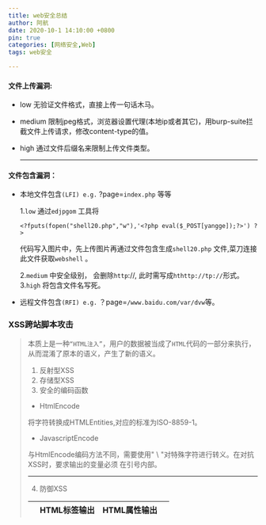 ```yaml
---
title: web安全总结
author: 阿航
date: 2020-10-1 14:10:00 +0800
pin: true
categories: [网络安全,Web]
tags: web安全

---
```




#### 文件上传漏洞:

- low 无验证文件格式，直接上传一句话木马。

- medium 限制jpeg格式，浏览器设置代理(本地ip或者其它)，用burp-suite拦截文件上传请求，修改content-type的值。

- high 通过文件后缀名来限制上传文件类型。

  ------

  

#### 文件包含漏洞：

- 本地文件包含`(LFI) e.g.`   ?page=`index.php` 等等

  1.`low`   通过`edjpgom` 工具将

  ```
  <?fputs(fopen("shell20.php","w"),'<?php eval($_POST[yangge]);?>') ?>
  ```

  代码写入图片中，先上传图片再通过文件包含生成`shell20.php` 文件,菜刀连接此文件获取`webshell` 。

  2.`medium` 中安全级别， 会删除`http`://, 此时需写成`hthttp://tp://`形式。
  3.`high` 将包含文件名写死。

- 远程文件包含`(RFI) e.g.`  ？page=`/www.baidu.com/var/dvw`等。



### XSS跨站脚本攻击

>本质上是一种`“HTML注入”`，用户的数据被当成了`HTML`代码的一部分来执行，从而混淆了原本的语义，产生了新的语义。
>
>1. 反射型XSS
>2. 存储型XSS
>3. 安全的编码函数
>
>* HtmlEncode
>
>将字符转换成HTMLEntities,对应的标准为ISO-8859-1。
>
>* JavascriptEncode
>
>与HtmlEncode编码方法不同，需要使用" \ "对特殊字符进行转义。在对抗XSS时，要求输出的变量必须                在引号内部。
>
>*****
>
>
>
>4. 防御XSS
>
>|      | HTML标签输出         | HTML属性输出              | <script>标签输出                  | 事件中输出                                   | CSS中输出                                                    | 地址中输出 |
>| ---- | -------------------- | ------------------------- | --------------------------------- | -------------------------------------------- | ------------------------------------------------------------ | ---------- |
>| 例   | `<div>$var</div>`    | `<div name="$var"></div>` | `<script> varx="$var"; </script>` | `<a href=# onclick="funcA('$var')">test</a>` | 略(P100)                                                     | ...        |
>| 防御 | 对变量使用HtmlEncode | 对变量使用HtmlEncode      | 使用JavascriptEncode              | 使用JavascriptEncode                         | 禁止用户可控制的变量再`<style>`标签,“HTML标签的style属性”以及“CSS文件”中输出 | ...        |
>
>地址中输出
>
>>```
>><a href = "$var" >test</a> 
>>```
>>
>>构造伪协议实施攻击:
>>
>>* ```
>>   <a href = "javascript:alert(1);" >test</a>
>>   ```
>> 
>>如果变量是整个URL,先检查变量是否以“http”开头，若不是则自动添加。
>
>5. 防御`DOM Based XSS`
>
>****



## 第4章 跨站点请求伪造(CSRF)

*****

### 4.1 CSRF简介

>1. 攻击者在自己的域中构造一个页面:
>
>   * ```
>     http://www.a.com/csrf.html
>     ```
>
>   * 内容为:
>
>   * ```
>     <img src ="http://blog.sohu.com/manage/entry.do?m=delete&id=156714243" />
>     ```
>
>   * 地址指向删除博客文章的链接，诱使目标用户访问该页面，图片标签会向服务器发送一次GET 请求，删除文章。
>

### 4.2 CSRF进阶

####        		1. 浏览器的cookie 策略

>  >*  Session Cookie（临时Cookie）
>  >* Third-party Cookie (本地Cookie)
>

#### 				2. P3P头

>  * 使`<iframe>,<script>`等标签在IE中不再拦截第三方Cookie的发送。
>

### 4.3 CSRF的防御

#### 						1. 验证码

#### 						2. Referer Check(防止图片盗链)

>>检查Referer是否合法来判断用户是否被CSRF攻击。
>>
>>缺陷:服务器并非什么时候都能取到Referer。

#### 						3. Anti CSRF Token

>  * 在URL尾部新增一个参数Token，要求生成足够随机，使用安全的随机数生成器。
>  * 为防止Token通过Referer的方式泄露，应该尽量将其放在表单中。把敏感操作GET改为POST，以form表单(或者ajax)的形式提交。
>
>*****



## 第5章 点击劫持(ClickJacking)

****

### 5.1 点击劫持(ClickJacking)

#### 		1. 概念

>  * 使用一个透明的，不可见的iframe覆盖在网页上，然后诱使用户在网页上操作，通过调整iframe页面的位置，使用户恰好点击在iframe页面的一些功能按钮上。

### 5.2 Flash点击劫持

### 5.3 图片覆盖攻击

>* XSIO(Cross Site Image Overlaying): 利用图片的style,或者能控制CSS。

### 5.4 拖拽劫持与数据劫持

>* 诱使用户从隐藏的不可见iframe中“拖拽”出攻击者希望得到的数据，然后放到攻击者能控制的另外一个页面中，从而窃取数据。

### 5.5 TapJacking(触屏劫持）

****



### 5.6 防御ClickJacking

  	#### 				1. frame busting

>>```
>>if (top.location != location) {
>>	top.location = self.location;
>>}
>>```
>>
>>通过上面代码禁止iframe的嵌套。
>>
>>缺陷：由于使用JavaScript写的，容易被绕过。
>>
>>解决该问题最好的方案是使用一个HTTP头。
>>
>>****
>
>****

#### 						2. X-Frame-Options

>>它有三个可选的值
>>
>>* DENY
>>* SAMEORIGIN
>>* ALLOW-FROM origin
>>
>>当值为DENY时，浏览器拒绝当前页面加载任何frame页面。
>>
>>若值为SAMEORIGIN，则frame页面的地址只能为同源域名下的页面。
>>
>>若值为ALLOW-FROM，则可以定义允许frame加载的页面地址。
>>
>>****
>
>****



## 第6章 HTML5 安全

*****

### 6.1 HTML5 新标签

#### 	     				1. iframe中的sandbox

>* `<iframe>`标签加载的内容被视为一个独立的源，其中的**脚本**被禁止执行，**表单**被禁止提交，**插件**被禁止加载，指向其它浏览对象的**链接**也会被禁止。
>
>* sandbox有以下几个属性
>
>* allow-same-origin: 允许同源访问
>* allow-top-navigation: 允许访问顶层窗口
>* allow-forms: 允许提交表单
>* allow-scripts: 允许执行脚本
>
>* iframe实例
>
>```
><iframe sandbox="allow-same-origin allow-forms allow-scripts"
>	src="http://......."</iframe>
>```

#### 		

#### 		2. Link Types: noreferre

>```
><a href="xxx" rel="noreferrer" >test</a>
>```
>
>标签指定了noreferrer后，浏览器在请求该标签的地址后不再发送Referer。

#### 						3. Canvas

****



### 6.2 其它安全

#### 						1. Cross-Origin Resource Sharing

>* Origin Header 用于标记HTTP发起的“源”，服务器端通过识别这个来判断浏览器的请求是否来自一个合法的“源”。

#### 						2. postMessage-跨窗口传递消息

>* postMessage允许每一个window对象往其他的窗口发送文本消息，从而实现跨窗口的消息传递。该功能不受同源策略限制。

#### 				3. Web Storage

>就像一个非关系型数据库，由Key-Value对组成，使用方法为:
>
>```
>设置一个值: window.sessionStorage.setItem(key,value);
>读取一个值: window.sessionStorage.getItem(key);
>```
>
>* Session Storage，关闭浏览器就会失效。
>* Local Storage，数据会一直存在。

****



## 第7章 注入攻击

### 7.1 SQL注入

​		注入攻击的的两个条件:

>* 用户能够控制数据的输入。
>* 原本要执行的代码拼接了用户的输入。

#### 						1. 盲注

>* 盲注验证：构造简单的条件语句，根据返回页面是否发生变化，来判断SQL语句是否得到执行。
>
>* ```html
>  http://newspaper.com/items.php?id=2 and 1=2
>  ```
>* ```html
>  http://newspaper.com/items.php?id=2 and 1=1
>  ```
>
>对比上面两个页面返回结果的差异，判断是否存在SQL注入漏洞。

#### 						2. Timing Attack

>* 利用BENCHMARK()
>



### 加密算法与随机数

#### 加密算法的选择和使用上小结：

1. 不要使用`ECB`模式
   * `ECB`每个分组之间相互独立
   * 缺陷：只需对调任意分组的密文，在经解密后所得明文的顺序也是经过对调的。

2. 不要使用流密码(例如`RC4`)
3. 使用`HMAC-SHA1`代替`MD5`(甚至代替`SHA1`)
4. 不要使用相同的key做不同的事情
5. salts与IV需要随机产生
6. 不自己实现加密算法，尽量使用安全专家已经实现好的库
7. 不依赖系统的保密性

****



## DDOS简介

>又称分布式拒绝服务。
>
>主要有`SYN flood`，`UDP flood`，`ICMP flood`等等。
>
>**SYN flood 攻击过程**
>
>1. 首先伪造大量的源IP地址(伪造地址)，向服务端发送大量的`SYN`包。
>2. 服务器端返回`SYN/ACK`包，而伪造的IP并不会应答，服务器端收不到伪造IP的回应，会重试3~5次并等待一个`SYN Time`的时间。
>3. 攻击者大量发送这种请求，服务器就会消耗很多的资源，最后导致正常请求无法完成，拒绝服务。
>
>**对抗方法**
>
>​	`SYN Cookie`：为每一个IP地址分配一个`"Cookie"`，统计每个IP地址的访问频率，若短时间内接受大量来自同一IP地址的数据包，则认为受到了攻击并	将来自这个地址的包丢弃。
>
>*****
>
>

## 应用层拒绝服务攻击

## 应用层DDOS

>**CC攻击（Challenge Collapasar）**
>
>原理：对一些消耗资源较大的应用页面不断发起正常的请求，以达到消耗服务端资源的目的。
>
>应对策略：在应用中针对每个"客户端"做一个请求频率的限制，即通过IP地址和Cookie定位客户端，若请求频繁，则将所有请求都定位到一个出错页面。
>
>该策略的缺陷：攻击者使用大量的代理服务器或者傀儡机来隐藏真实IP地址，不断变换IP地址，就可以绕过服务器对单个IP地址请求频率的限制。

## 资源耗尽攻击

>**Slowloris攻击**
>
>原理：以极低的速度往服务器发送HTTP请求，导致所有的Web Server连接数被恶意占用，从而无法接受新的请求，导致拒绝服务。
>
>****

## PHP安全

 **文件包含漏洞**

>1. 本地文件包含(Local File Inclusion),简称`LFI`.
>
>  * `open_basedir`能够限制在某个特定目录下`PHP`能打开的文件，从而抵御目录遍历漏洞。
>  * 尽量避免用户可以控制的包含动态的变量。
>
>2. 远程文件包含
>
>  * 若配置选项allow_url_include为ON,则include/require函数可以加载远程文件。

### 第9章 认证与会话管理

#### 		1. 多因素认证

#### 		2. Session 认证

>生成`SessionID`时，需要保证足够的随机性，比如采用伪随机数生成算法。

#### 		3.`Session Fixation`攻击

>* 原理: 攻击者拥有一个未认证的`SessionID`,然后交由用户认证，认证完后服务器没有更新`SessionID`的值，然后攻击者就可以通过该ID登录用户的账户。
>* 解决方法: 登陆完成后，更新`SessionID`的值。

#### 		4. Session保持攻击

>* 原理: 攻击者通过不停的访问(刷新页面)，让`Session`一直"活"着，永久使用用户的账户。
>* 解决方法: 在一定时间后，强制销毁Session。

#### 		5. 单点登录(SSO)

>* 用户只用登录一次就可以访问所有的系统。
>
>****



### 第10章 访问控制

>访问控制:
>
>* 基于URL的访问控制
>* 基于方法(method)的访问控制
>* 基于数据的访问控制

#### 		1. 垂直权限管理

>* 基于角色的访问控制(Role-Based Access Control) 简称RBAC。
>* 系统中事先定义出不同的角色，不同的角色拥有不同的权限。

#### 		2.水平权限管理

>* 若A用户访问了B用户的的数据，则称发生了越权访问，这种问题就称为“水平权限管理问题”。

#### 		3. OAuth

>* 概念: 在不提供用户名和密码的情况下，授权第三方应用访问web资源的安全协议。
>
>****







